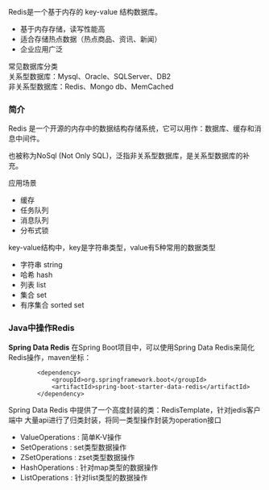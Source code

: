 Redis是一个基于内存的 key-value 结构数据库。

- 基于内存存储，读写性能高
- 适合存储热点数据（热点商品、资讯、新闻）
- 企业应用广泛

常见数据库分类  
关系型数据库：Mysql、Oracle、SQLServer、DB2  
非关系型数据库：Redis、Mongo db、MemCached

### 简介

Redis 是一个开源的内存中的数据结构存储系统，它可以用作：数据库、缓存和消息中间件。

也被称为NoSql (Not Only SQL)，泛指非关系型数据库，是关系型数据库的补充。

应用场景

- 缓存
- 任务队列
- 消息队列
- 分布式锁

key-value结构中，key是字符串类型，value有5种常用的数据类型

- 字符串 string
- 哈希 hash
- 列表 list
- 集合 set
- 有序集合 sorted set

### Java中操作Redis

**Spring Data Redis**
在Spring Boot项目中，可以使用Spring Data Redis来简化Redis操作，maven坐标：

```
        <dependency>
            <groupId>org.springframework.boot</groupId>
            <artifactId>spring-boot-starter-data-redis</artifactId>
        </dependency>
```

Spring Data Redis 中提供了一个高度封装的类：RedisTemplate，针对jedis客户端中 大量api进行了归类封装，将同一类型操作封装为operation接口

- ValueOperations : 简单K-V操作
- SetOperations : set类型数据操作
- ZSetOperations : zset类型数据操作
- HashOperations : 针对map类型的数据操作
- ListOperations : 针对list类型的数据操作
